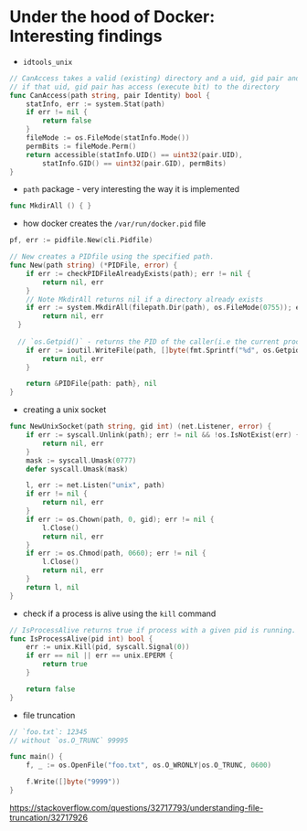 # Under the hood of Docker: Interesting findings

* `idtools_unix`

```go
// CanAccess takes a valid (existing) directory and a uid, gid pair and determines
// if that uid, gid pair has access (execute bit) to the directory
func CanAccess(path string, pair Identity) bool {
	statInfo, err := system.Stat(path)
	if err != nil {
		return false
	}
	fileMode := os.FileMode(statInfo.Mode())
	permBits := fileMode.Perm()
	return accessible(statInfo.UID() == uint32(pair.UID),
		statInfo.GID() == uint32(pair.GID), permBits)
}
```

* `path` package - very interesting the way it is implemented

```go
func MkdirAll () { }
```

* how docker creates the `/var/run/docker.pid` file

```go
pf, err := pidfile.New(cli.Pidfile)

// New creates a PIDfile using the specified path.
func New(path string) (*PIDFile, error) {
	if err := checkPIDFileAlreadyExists(path); err != nil {
		return nil, err
	}
	// Note MkdirAll returns nil if a directory already exists
	if err := system.MkdirAll(filepath.Dir(path), os.FileMode(0755)); err != nil {
		return nil, err
  }
  
  // `os.Getpid()` - returns the PID of the caller(i.e the current process)
	if err := ioutil.WriteFile(path, []byte(fmt.Sprintf("%d", os.Getpid())), 0644); err != nil {
		return nil, err
	}

	return &PIDFile{path: path}, nil
}
```

* creating a unix socket

```go
func NewUnixSocket(path string, gid int) (net.Listener, error) {
	if err := syscall.Unlink(path); err != nil && !os.IsNotExist(err) {
		return nil, err
	}
	mask := syscall.Umask(0777)
	defer syscall.Umask(mask)

	l, err := net.Listen("unix", path)
	if err != nil {
		return nil, err
	}
	if err := os.Chown(path, 0, gid); err != nil {
		l.Close()
		return nil, err
	}
	if err := os.Chmod(path, 0660); err != nil {
		l.Close()
		return nil, err
	}
	return l, nil
}
```

* check if a process is alive using the `kill` command

```go
// IsProcessAlive returns true if process with a given pid is running.
func IsProcessAlive(pid int) bool {
	err := unix.Kill(pid, syscall.Signal(0))
	if err == nil || err == unix.EPERM {
		return true
	}

	return false
}
```

* file truncation

```go
// `foo.txt`: 12345
// without `os.O_TRUNC` 99995

func main() {
	f, _ := os.OpenFile("foo.txt", os.O_WRONLY|os.O_TRUNC, 0600)

	f.Write([]byte("9999"))
}
```

https://stackoverflow.com/questions/32717793/understanding-file-truncation/32717926
